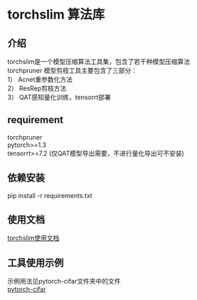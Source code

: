 # torchslim 算法库
## 介绍
torchslim是一个模型压缩算法工具集，包含了若干种模型压缩算法  
torchpruner 模型剪枝工具主要包含了三部分：  
1） Acnet重参数化方法  
2） ResRep剪枝方法  
3） QAT感知量化训练，tensorrt部署  
## requirement
torchpruner  
pytorch>=1.3  
tensorrt>=7.2 (仅QAT模型导出需要，不进行量化导出可不安装)  
## 依赖安装
pip install -r requirements.txt  
## 使用文档
[torchslim使用文档](DOCUMENT.md)  
## 工具使用示例
示例用法见pytorch-cifar文件夹中的文件  
[pytorch-cifar](/examples/torchslim/pytorch-cifar/)  
